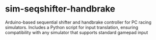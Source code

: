 # sim-seqshifter-handbrake
Arduino-based sequential shifter and handbrake controller for PC racing simulators. Includes a Python script for input translation, ensuring compatibility with any simulator that supports standard gamepad input
